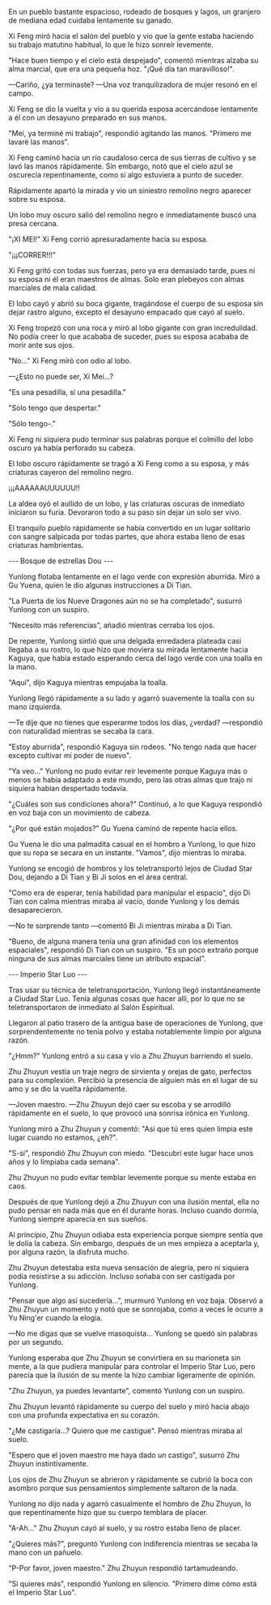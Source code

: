 
En un pueblo bastante espacioso, rodeado de bosques y lagos, un granjero de mediana edad cuidaba lentamente su ganado.

Xi Feng miró hacia el salón del pueblo y vio que la gente estaba haciendo su trabajo matutino habitual, lo que le hizo sonreír levemente.

"Hace buen tiempo y el cielo está despejado", comentó mientras alzaba su alma marcial, que era una pequeña hoz. "¡Qué día tan maravilloso!".

—Cariño, ¿ya terminaste? —Una voz tranquilizadora de mujer resonó en el campo.

Xi Feng se dio la vuelta y vio a su querida esposa acercándose lentamente a él con un desayuno preparado en sus manos.

"Mei, ya terminé mi trabajo", respondió agitando las manos. "Primero me lavaré las manos".

Xi Feng caminó hacia un río caudaloso cerca de sus tierras de cultivo y se lavó las manos rápidamente. Sin embargo, notó que el cielo azul se oscurecía repentinamente, como si algo estuviera a punto de suceder.

Rápidamente apartó la mirada y vio un siniestro remolino negro aparecer sobre su esposa.

Un lobo muy oscuro salió del remolino negro e inmediatamente buscó una presa cercana.

"¡XI MEI!" Xi Feng corrió apresuradamente hacia su esposa.

"¡¡¡CORRER!!!"

Xi Feng gritó con todas sus fuerzas, pero ya era demasiado tarde, pues ni su esposa ni él eran maestros de almas. Solo eran plebeyos con almas marciales de mala calidad.

El lobo cayó y abrió su boca gigante, tragándose el cuerpo de su esposa sin dejar rastro alguno, excepto el desayuno empacado que cayó al suelo.

Xi Feng tropezó con una roca y miró al lobo gigante con gran incredulidad. No podía creer lo que acababa de suceder, pues su esposa acababa de morir ante sus ojos.

"No..." Xi Feng miró con odio al lobo.

—¿Esto no puede ser, Xi Mei...?

"Es una pesadilla, sí una pesadilla."

"Solo tengo que despertar."

"Sólo tengo-."

Xi Feng ni siquiera pudo terminar sus palabras porque el colmillo del lobo oscuro ya había perforado su cabeza.

El lobo oscuro rápidamente se tragó a Xi Feng como a su esposa, y más criaturas cayeron del remolino negro.

¡¡¡AAAAAAUUUUUU!!

La aldea oyó el aullido de un lobo, y las criaturas oscuras de inmediato iniciaron su furia. Devoraron todo a su paso sin dejar un solo ser vivo.

El tranquilo pueblo rápidamente se había convertido en un lugar solitario con sangre salpicada por todas partes, que ahora estaba lleno de esas criaturas hambrientas.

--- Bosque de estrellas Dou ---

Yunlong flotaba lentamente en el lago verde con expresión aburrida. Miró a Gu Yuena, quien le dio algunas instrucciones a Di Tian.

"La Puerta de los Nueve Dragones aún no se ha completado", susurró Yunlong con un suspiro.

"Necesito más referencias", añadió mientras cerraba los ojos.

De repente, Yunlong sintió que una delgada enredadera plateada casi llegaba a su rostro, lo que hizo que moviera su mirada lentamente hacia Kaguya, que había estado esperando cerca del lago verde con una toalla en la mano.

"Aquí", dijo Kaguya mientras empujaba la toalla.

Yunlong llegó rápidamente a su lado y agarró suavemente la toalla con su mano izquierda.

—Te dije que no tienes que esperarme todos los días, ¿verdad? —respondió con naturalidad mientras se secaba la cara.

"Estoy aburrida", respondió Kaguya sin rodeos. "No tengo nada que hacer excepto cultivar mi poder de nuevo".

"Ya veo..." Yunlong no pudo evitar reír levemente porque Kaguya más o menos se había adaptado a este mundo, pero las otras almas que trajo ni siquiera habían despertado todavía.

"¿Cuáles son sus condiciones ahora?" Continuó, a lo que Kaguya respondió en voz baja con un movimiento de cabeza.

"¿Por qué están mojados?" Gu Yuena caminó de repente hacia ellos.

Gu Yuena le dio una palmadita casual en el hombro a Yunlong, lo que hizo que su ropa se secara en un instante. "Vamos", dijo mientras lo miraba.

Yunlong se encogió de hombros y los teletransportó lejos de Ciudad Star Dou, dejando a Di Tian y Bi Ji solos en el área central.

"Como era de esperar, tenía habilidad para manipular el espacio", dijo Di Tian con calma mientras miraba al vacío, donde Yunlong y los demás desaparecieron.

—No te sorprende tanto —comentó Bi Ji mientras miraba a Di Tian.

"Bueno, de alguna manera tenía una gran afinidad con los elementos espaciales", respondió Di Tian con un suspiro. "Es un poco extraño porque ninguna de sus almas marciales tiene un atributo espacial".

--- Imperio Star Luo ---

Tras usar su técnica de teletransportación, Yunlong llegó instantáneamente a Ciudad Star Luo. Tenía algunas cosas que hacer allí, por lo que no se teletransportaron de inmediato al Salón Espiritual.

Llegaron al patio trasero de la antigua base de operaciones de Yunlong, que sorprendentemente no tenía polvo y estaba notablemente limpio por alguna razón.

"¿Hmm?" Yunlong entró a su casa y vio a Zhu Zhuyun barriendo el suelo.

Zhu Zhuyun vestía un traje negro de sirvienta y orejas de gato, perfectos para su complexión. Percibió la presencia de alguien más en el lugar de su amo y se dio la vuelta rápidamente.

—Joven maestro. —Zhu Zhuyun dejó caer su escoba y se arrodilló rápidamente en el suelo, lo que provocó una sonrisa irónica en Yunlong.

Yunlong miró a Zhu Zhuyun y comentó: "Así que tú eres quien limpia este lugar cuando no estamos, ¿eh?".

"S-sí", respondió Zhu Zhuyun con miedo. "Descubrí este lugar hace unos años y lo limpiaba cada semana".

Zhu Zhuyun no pudo evitar temblar levemente porque su mente estaba en caos.

Después de que Yunlong dejó a Zhu Zhuyun con una ilusión mental, ella no pudo pensar en nada más que en él durante horas. Incluso cuando dormía, Yunlong siempre aparecía en sus sueños.

Al principio, Zhu Zhuyun odiaba esta experiencia porque siempre sentía que le dolía la cabeza. Sin embargo, después de un mes empieza a aceptarla y, por alguna razón, la disfruta mucho.

Zhu Zhuyun detestaba esta nueva sensación de alegría, pero ni siquiera podía resistirse a su adicción. Incluso soñaba con ser castigada por Yunlong.

"Pensar que algo así sucedería...", murmuró Yunlong en voz baja. Observó a Zhu Zhuyun un momento y notó que se sonrojaba, como a veces le ocurre a Yu Ning'er cuando la elogia.

—No me digas que se vuelve masoquista... Yunlong se quedó sin palabras por un segundo.

Yunlong esperaba que Zhu Zhuyun se convirtiera en su marioneta sin mente, a la que pudiera manipular para controlar el Imperio Star Luo, pero parecía que la ilusión de su mente la hizo cambiar ligeramente de opinión.

"Zhu Zhuyun, ya puedes levantarte", comentó Yunlong con un suspiro.

Zhu Zhuyun levantó rápidamente su cuerpo del suelo y miró hacia abajo con una profunda expectativa en su corazón.

"¿Me castigaría...? Quiero que me castigue". Pensó mientras miraba al suelo.

"Espero que el joven maestro me haya dado un castigo", susurró Zhu Zhuyun instintivamente.

Los ojos de Zhu Zhuyun se abrieron y rápidamente se cubrió la boca con asombro porque sus pensamientos simplemente saltaron de la nada.

Yunlong no dijo nada y agarró casualmente el hombro de Zhu Zhuyun, lo que repentinamente hizo que su cuerpo temblara de placer.

"A-Ah..." Zhu Zhuyun cayó al suelo, y su rostro estaba lleno de placer.

"¿Quieres más?", preguntó Yunlong con indiferencia mientras se secaba la mano con un pañuelo.

"P-Por favor, joven maestro." Zhu Zhuyun respondió tartamudeando.

"Si quieres más", respondió Yunlong en silencio. "Primero dime cómo está el Imperio Star Luo".